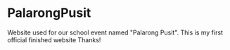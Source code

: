 # PalarongPusit
Website used for our school event named "Palarong Pusit". This is my first official finished website Thanks!
